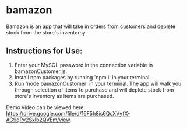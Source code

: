 # bamazon

Bamazon is an app that will take in orders from customers and deplete stock from the store's inventoroy. 

## Instructions for Use:
1. Enter your MySQL password in the connection variable in bamazonCustomer.js.
2. Install npm packages by running 'npm i' in your terminal.
3. Run 'node bamazonCustomer' in your terminal. The app will walk you through selection of items to purchase and will deplete stock from store's inventory as items are purchased.

Demo video can be viewed here: https://drive.google.com/file/d/16F5h8is6QcXVyfX-AG9qPy2SxIb2QVEm/view. 
